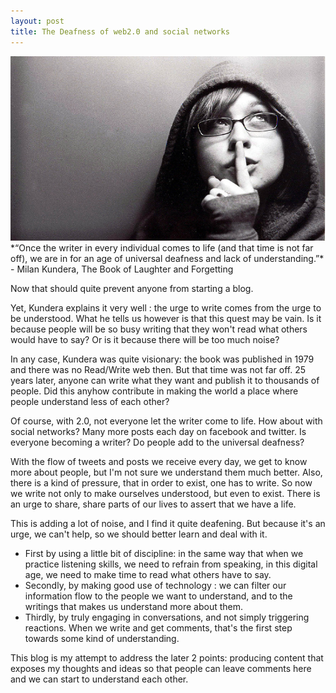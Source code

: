 ```yaml
---
layout: post
title: The Deafness of web2.0 and social networks
---
```

<img src="/images/fulls/katietegtmeyer_shhh.jpg" class="fit image" title='Photo credit: Katie Tegtmeyer 2005'>
*“Once the writer in every individual comes to life (and that time is not far off), we are in for an age of universal deafness and lack of understanding.”* - Milan Kundera, The Book of Laughter and Forgetting

Now that should quite prevent anyone from starting a blog.

Yet, Kundera explains it very well : the urge to write comes from the urge to be understood. What he tells us however is that this quest may be vain. Is it because people will be so busy writing that they won't read what others would have to say? Or is it because there will be too much noise?

In any case, Kundera was quite visionary: the book was published in 1979 and there was no Read/Write web then. But that time was not far off. 25 years later, anyone can write what they want and publish it to thousands of people. Did this anyhow contribute in making the world a place where people understand less of each other?

Of course, with 2.0, not everyone let the writer come to life. How about with social networks? Many more posts each day on facebook and twitter. Is everyone becoming a writer? Do people add to the universal deafness?

With the flow of tweets and posts we receive every day, we get to know more about people, but I'm not sure we understand them much better. Also, there is a kind of pressure, that in order to exist, one has to write.
So now we write not only to make ourselves understood, but even to exist. There is an urge to share, share parts of our lives to assert that we have a life.

This is adding a lot of noise, and I find it quite deafening. But because it's an urge, we can't help, so we should better learn and deal with it.

+ First by using a little bit of discipline: in the same way that when we practice listening skills, we need to refrain from speaking, in this digital age, we need to make time to read what others have to say.
+ Secondly, by making good use of technology : we can filter our information flow to the people we want to understand, and to the writings that makes us understand more about them.
+ Thirdly, by truly engaging in conversations, and not simply triggering reactions. When we write and get comments, that's the first step towards some kind of understanding.

This blog is my attempt to address the later 2 points: producing content that exposes my thoughts and ideas so that people can leave comments here and we can start to understand each other.
